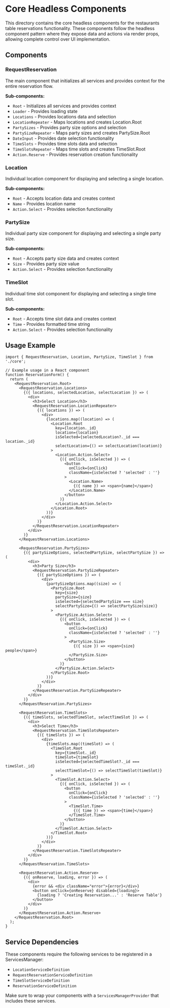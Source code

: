 # Core Headless Components

This directory contains the core headless components for the restaurants table reservations functionality. These components follow the headless component pattern where they expose data and actions via render props, allowing complete control over UI implementation.

## Components

### RequestReservation

The main component that initializes all services and provides context for the entire reservation flow.

**Sub-components:**

- `Root` - Initializes all services and provides context
- `Loader` - Provides loading state
- `Locations` - Provides locations data and selection
- `LocationRepeater` - Maps locations and creates Location.Root
- `PartySizes` - Provides party size options and selection
- `PartySizeRepeater` - Maps party sizes and creates PartySize.Root
- `DateInput` - Provides date selection functionality
- `TimeSlots` - Provides time slots data and selection
- `TimeSlotsRepeater` - Maps time slots and creates TimeSlot.Root
- `Action.Reserve` - Provides reservation creation functionality

### Location

Individual location component for displaying and selecting a single location.

**Sub-components:**

- `Root` - Accepts location data and creates context
- `Name` - Provides location name
- `Action.Select` - Provides selection functionality

### PartySize

Individual party size component for displaying and selecting a single party size.

**Sub-components:**

- `Root` - Accepts party size data and creates context
- `Size` - Provides party size value
- `Action.Select` - Provides selection functionality

### TimeSlot

Individual time slot component for displaying and selecting a single time slot.

**Sub-components:**

- `Root` - Accepts time slot data and creates context
- `Time` - Provides formatted time string
- `Action.Select` - Provides selection functionality

## Usage Example

```tsx
import { RequestReservation, Location, PartySize, TimeSlot } from './core';

// Example usage in a React component
function ReservationForm() {
  return (
    <RequestReservation.Root>
      <RequestReservation.Locations>
        {({ locations, selectedLocation, selectLocation }) => (
          <div>
            <h3>Select Location</h3>
            <RequestReservation.LocationRepeater>
              {({ locations }) => (
                <div>
                  {locations.map((location) => (
                    <Location.Root
                      key={location._id}
                      location={location}
                      isSelected={selectedLocation?._id === location._id}
                      selectLocation={() => selectLocation(location)}
                    >
                      <Location.Action.Select>
                        {({ onClick, isSelected }) => (
                          <button
                            onClick={onClick}
                            className={isSelected ? 'selected' : ''}
                          >
                            <Location.Name>
                              {({ name }) => <span>{name}</span>}
                            </Location.Name>
                          </button>
                        )}
                      </Location.Action.Select>
                    </Location.Root>
                  ))}
                </div>
              )}
            </RequestReservation.LocationRepeater>
          </div>
        )}
      </RequestReservation.Locations>

      <RequestReservation.PartySizes>
        {({ partySizeOptions, selectedPartySize, selectPartySize }) => (
          <div>
            <h3>Party Size</h3>
            <RequestReservation.PartySizeRepeater>
              {({ partySizeOptions }) => (
                <div>
                  {partySizeOptions.map((size) => (
                    <PartySize.Root
                      key={size}
                      partySize={size}
                      isSelected={selectedPartySize === size}
                      selectPartySize={() => selectPartySize(size)}
                    >
                      <PartySize.Action.Select>
                        {({ onClick, isSelected }) => (
                          <button
                            onClick={onClick}
                            className={isSelected ? 'selected' : ''}
                          >
                            <PartySize.Size>
                              {({ size }) => <span>{size} people</span>}
                            </PartySize.Size>
                          </button>
                        )}
                      </PartySize.Action.Select>
                    </PartySize.Root>
                  ))}
                </div>
              )}
            </RequestReservation.PartySizeRepeater>
          </div>
        )}
      </RequestReservation.PartySizes>

      <RequestReservation.TimeSlots>
        {({ timeSlots, selectedTimeSlot, selectTimeSlot }) => (
          <div>
            <h3>Select Time</h3>
            <RequestReservation.TimeSlotsRepeater>
              {({ timeSlots }) => (
                <div>
                  {timeSlots.map((timeSlot) => (
                    <TimeSlot.Root
                      key={timeSlot._id}
                      timeSlot={timeSlot}
                      isSelected={selectedTimeSlot?._id === timeSlot._id}
                      selectTimeSlot={() => selectTimeSlot(timeSlot)}
                    >
                      <TimeSlot.Action.Select>
                        {({ onClick, isSelected }) => (
                          <button
                            onClick={onClick}
                            className={isSelected ? 'selected' : ''}
                          >
                            <TimeSlot.Time>
                              {({ time }) => <span>{time}</span>}
                            </TimeSlot.Time>
                          </button>
                        )}
                      </TimeSlot.Action.Select>
                    </TimeSlot.Root>
                  ))}
                </div>
              )}
            </RequestReservation.TimeSlotsRepeater>
          </div>
        )}
      </RequestReservation.TimeSlots>

      <RequestReservation.Action.Reserve>
        {({ onReserve, loading, error }) => (
          <div>
            {error && <div className="error">{error}</div>}
            <button onClick={onReserve} disabled={loading}>
              {loading ? 'Creating Reservation...' : 'Reserve Table'}
            </button>
          </div>
        )}
      </RequestReservation.Action.Reserve>
    </RequestReservation.Root>
  );
}
```

## Service Dependencies

These components require the following services to be registered in a ServicesManager:

- `LocationServiceDefinition`
- `RequestReservationServiceDefinition`
- `TimeSlotServiceDefinition`
- `ReservationServiceDefinition`

Make sure to wrap your components with a `ServicesManagerProvider` that includes these services.
